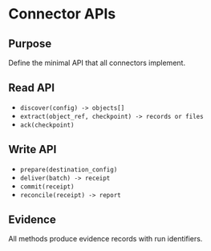# Connector APIs

## Purpose
Define the minimal API that all connectors implement.

## Read API
- `discover(config) -> objects[]`
- `extract(object_ref, checkpoint) -> records or files`
- `ack(checkpoint)`

## Write API
- `prepare(destination_config)`
- `deliver(batch) -> receipt`
- `commit(receipt)`
- `reconcile(receipt) -> report`

## Evidence
All methods produce evidence records with run identifiers.
